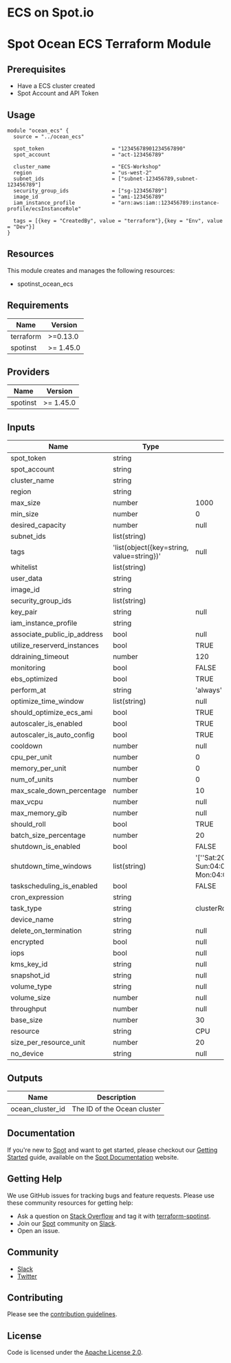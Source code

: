 # ECS on Spot.io

# Spot Ocean ECS Terraform Module

## Prerequisites

* Have a ECS cluster created
* Spot Account and API Token

## Usage
```hcl
module "ocean_ecs" {
  source = "../ocean_ecs"

  spot_token                      = "12345678901234567890"
  spot_account                    = "act-123456789"

  cluster_name                    = "ECS-Workshop"
  region                          = "us-west-2"
  subnet_ids                      = ["subnet-123456789,subnet-123456789"]
  security_group_ids              = ["sg-123456789"]
  image_id                        = "ami-123456789"
  iam_instance_profile            = "arn:aws:iam::123456789:instance-profile/ecsInstanceRole"

  tags = [{key = "CreatedBy", value = "terraform"},{key = "Env", value = "Dev"}]
}
```

## Resources
This module creates and manages the following resources:
- spotinst_ocean_ecs

<!-- BEGINNING OF PRE-COMMIT-TERRAFORM DOCS HOOK -->
## Requirements

| Name | Version |
|------|---------|
| terraform | >=0.13.0 |
| spotinst | >= 1.45.0 |

## Providers

| Name | Version |
|------|---------|
| spotinst | >= 1.45.0 |

## Inputs

| Name | Type | Default | Required |
|------------|----------|---------------|:-----:|
spot\_token  |string    |               |Yes
spot\_account|string    |               |Yes
cluster\_name|string    |               |Yes
region       |string           |               |Yes
max\_size    |number|1000|No
min\_size   |number|0|No
desired\_capacity|number|null|No
subnet\_ids     |list(string)   |       |Yes
tags|'list(object({key=string, value=string})'|null|No
whitelist|list(string)| |No
user\_data|string|  |No
image\_id|string|   |Yes
security\_group\_ids|list(string)|  |Yes
key\_pair|string|null|No
iam\_instance\_profile|string|  |Yes
associate\_public\_ip\_address|bool|null|No
utilize\_reserverd\_instances|bool|TRUE|No
ddraining\_timeout|number|120|No
monitoring|bool|FALSE|No
ebs\_optimized|bool|TRUE|No
perform\_at|string|'always'|No
optimize\_time\_window|list(string)|null|No
should\_optimize\_ecs\_ami|bool|TRUE|No
autoscaler\_is\_enabled|bool|TRUE|No
autoscaler\_is\_auto\_config|bool|TRUE|No
cooldown|number|null|No
cpu\_per\_unit|number|0|No
memory\_per\_unit|number|0|No
num\_of\_units|number|0|No
max\_scale\_down\_percentage|number|10|No
max\_vcpu|number|null|No
max\_memory\_gib|number|null|No
should\_roll|bool|TRUE|No
batch\_size\_percentage|number|20|No
shutdown\_is\_enabled|bool|FALSE|No
shutdown\_time\_windows|list(string)|'[''Sat:20:00-Sun:04:00'',''Sun:20:00-Mon:04:00'']'|No
taskscheduling\_is\_enabled|bool|FALSE|No
cron\_expression|string|    |No
task\_type|string|clusterRoll|No
device\_name|string|    |No
delete\_on\_termination|string|null|No
encrypted|bool|null|No
iops|bool|null|No
kms\_key\_id|string|null|No
snapshot\_id|string|null|No
volume\_type|string|null|No
volume\_size|number|null|No
throughput|number|null|No
base\_size|number|30|No
resource|string|CPU|No
size\_per\_resource\_unit|number|20|No
no\_device|string|null|No


## Outputs

| Name | Description |
|------|-------------|
| ocean\_cluster\_id | The ID of the Ocean cluster |

## Documentation

If you're new to [Spot](https://spot.io/) and want to get started, please checkout our [Getting Started](https://docs.spot.io/connect-your-cloud-provider/) guide, available on the [Spot Documentation](https://docs.spot.io/) website.

## Getting Help

We use GitHub issues for tracking bugs and feature requests. Please use these community resources for getting help:

- Ask a question on [Stack Overflow](https://stackoverflow.com/) and tag it with [terraform-spotinst](https://stackoverflow.com/questions/tagged/terraform-spotinst/).
- Join our [Spot](https://spot.io/) community on [Slack](http://slack.spot.io/).
- Open an issue.

## Community

- [Slack](http://slack.spot.io/)
- [Twitter](https://twitter.com/spot_hq/)

## Contributing

Please see the [contribution guidelines](CONTRIBUTING.md).

## License

Code is licensed under the [Apache License 2.0](LICENSE).